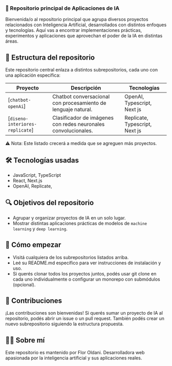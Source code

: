 ### 🧠 Repositorio principal de Aplicaciones de IA
Bienvenida/o al repositorio principal que agrupa diversos proyectos relacionados con Inteligencia Artificial, desarrollados con distintos enfoques y tecnologías. Aquí vas a encontrar implementaciones prácticas, experimentos y aplicaciones que aprovechan el poder de la IA en distintas áreas.

## 📁 Estructura del repositorio
Este repositorio central enlaza a distintos subrepositorios, cada uno con una aplicación específica:

| Proyecto                          | Descripción                                                    | Tecnologías                     |
| --------------------------------- | -------------------------------------------------------------- | ------------------------------- |
| [`chatbot-openAi`]                | Chatbot conversacional con procesamiento de lenguaje natural.  | OpenAI, Typescript, Next js  |
| [`diseno-interiores-replicate`]   | Clasificador de imágenes con redes neuronales convolucionales. | Replicate, Typescript, Next js  |


⚠️ Nota: Este listado crecerá a medida que se agreguen más proyectos.

## 🛠️ Tecnologías usadas
- JavaScript, TypeScript
- React, Next.js
- OpenAI, Replicate, 


## 🔍 Objetivos del repositorio

- Agrupar y organizar proyectos de IA en un solo lugar.
- Mostrar distintas aplicaciones prácticas de modelos de ```machine learning``` y ```deep learning```.

## 🚀 Cómo empezar
- Visitá cualquiera de los subrepositorios listados arriba.
- Leé su README.md específico para ver instrucciones de instalación y uso.
- Si querés clonar todos los proyectos juntos, podés usar git clone en cada uno individualmente o configurar un monorepo con submódulos (opcional).

## 🤝 Contribuciones
¡Las contribuciones son bienvenidas! Si querés sumar un proyecto de IA al repositorio, podés abrir un issue o un pull request. También podés crear un nuevo subrepositorio siguiendo la estructura propuesta.

## 👩‍💻 Sobre mí
Este repositorio es mantenido por Flor Oldani.
Desarrolladora web apasionada por la inteligencia artificial y sus aplicaciones reales.